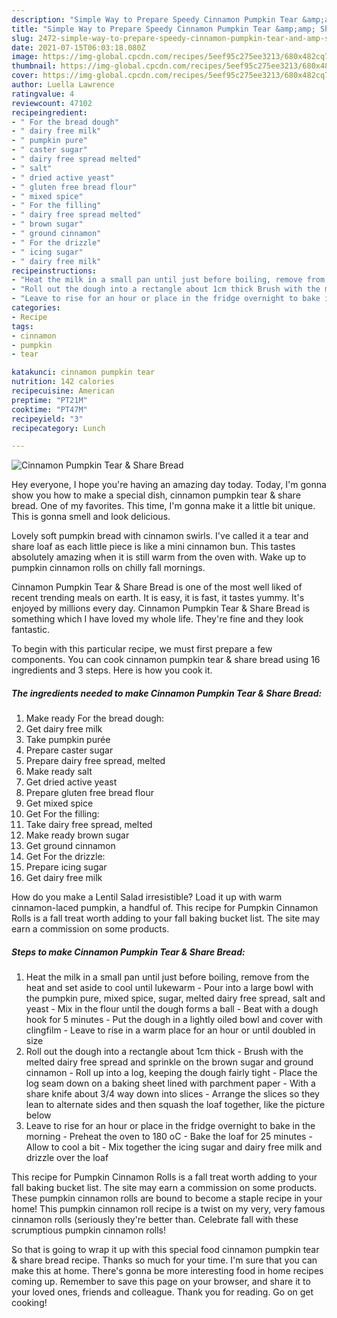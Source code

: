 ```yaml
---
description: "Simple Way to Prepare Speedy Cinnamon Pumpkin Tear &amp;amp; Share Bread"
title: "Simple Way to Prepare Speedy Cinnamon Pumpkin Tear &amp;amp; Share Bread"
slug: 2472-simple-way-to-prepare-speedy-cinnamon-pumpkin-tear-and-amp-share-bread
date: 2021-07-15T06:03:18.080Z
image: https://img-global.cpcdn.com/recipes/5eef95c275ee3213/680x482cq70/cinnamon-pumpkin-tear-share-bread-recipe-main-photo.jpg
thumbnail: https://img-global.cpcdn.com/recipes/5eef95c275ee3213/680x482cq70/cinnamon-pumpkin-tear-share-bread-recipe-main-photo.jpg
cover: https://img-global.cpcdn.com/recipes/5eef95c275ee3213/680x482cq70/cinnamon-pumpkin-tear-share-bread-recipe-main-photo.jpg
author: Luella Lawrence
ratingvalue: 4
reviewcount: 47102
recipeingredient:
- " For the bread dough"
- " dairy free milk"
- " pumpkin pure"
- " caster sugar"
- " dairy free spread melted"
- " salt"
- " dried active yeast"
- " gluten free bread flour"
- " mixed spice"
- " For the filling"
- " dairy free spread melted"
- " brown sugar"
- " ground cinnamon"
- " For the drizzle"
- " icing sugar"
- " dairy free milk"
recipeinstructions:
- "Heat the milk in a small pan until just before boiling, remove from the heat and set aside to cool until lukewarm  Pour into a large bowl with the pumpkin pure, mixed spice, sugar, melted dairy free spread, salt and yeast Mix in the flour until the dough forms a ball Beat with a dough hook for 5 minutes Put the dough in a lightly oiled bowl and cover with clingfilm Leave to rise in a warm place for an hour or until doubled in size"
- "Roll out the dough into a rectangle about 1cm thick Brush with the melted dairy free spread and sprinkle on the brown sugar and ground cinnamon Roll up into a log, keeping the dough fairly tight Place the log seam down on a baking sheet lined with parchment paper With a share knife about 3/4 way down into slices Arrange the slices so they lean to alternate sides and then squash the loaf together, like the picture below"
- "Leave to rise for an hour or place in the fridge overnight to bake in the morning Preheat the oven to 180 oC Bake the loaf for 25 minutes Allow to cool a bit Mix together the icing sugar and dairy free milk and drizzle over the loaf"
categories:
- Recipe
tags:
- cinnamon
- pumpkin
- tear

katakunci: cinnamon pumpkin tear 
nutrition: 142 calories
recipecuisine: American
preptime: "PT21M"
cooktime: "PT47M"
recipeyield: "3"
recipecategory: Lunch

---
```



![Cinnamon Pumpkin Tear &amp; Share Bread](https://img-global.cpcdn.com/recipes/5eef95c275ee3213/680x482cq70/cinnamon-pumpkin-tear-share-bread-recipe-main-photo.jpg)

Hey everyone, I hope you're having an amazing day today. Today, I'm gonna show you how to make a special dish, cinnamon pumpkin tear &amp; share bread. One of my favorites. This time, I'm gonna make it a little bit unique. This is gonna smell and look delicious.

Lovely soft pumpkin bread with cinnamon swirls. I&#39;ve called it a tear and share loaf as each little piece is like a mini cinnamon bun. This tastes absolutely amazing when it is still warm from the oven with. Wake up to pumpkin cinnamon rolls on chilly fall mornings.

Cinnamon Pumpkin Tear &amp; Share Bread is one of the most well liked of recent trending meals on earth. It is easy, it is fast, it tastes yummy. It's enjoyed by millions every day. Cinnamon Pumpkin Tear &amp; Share Bread is something which I have loved my whole life. They're fine and they look fantastic.


To begin with this particular recipe, we must first prepare a few components. You can cook cinnamon pumpkin tear &amp; share bread using 16 ingredients and 3 steps. Here is how you cook it.

<!--inarticleads1-->

##### The ingredients needed to make Cinnamon Pumpkin Tear &amp; Share Bread:

1. Make ready  For the bread dough:
1. Get  dairy free milk
1. Take  pumpkin purée
1. Prepare  caster sugar
1. Prepare  dairy free spread, melted
1. Make ready  salt
1. Get  dried active yeast
1. Prepare  gluten free bread flour
1. Get  mixed spice
1. Get  For the filling:
1. Take  dairy free spread, melted
1. Make ready  brown sugar
1. Get  ground cinnamon
1. Get  For the drizzle:
1. Prepare  icing sugar
1. Get  dairy free milk


How do you make a Lentil Salad irresistible? Load it up with warm cinnamon-laced pumpkin, a handful of. This recipe for Pumpkin Cinnamon Rolls is a fall treat worth adding to your fall baking bucket list. The site may earn a commission on some products. 

<!--inarticleads2-->

##### Steps to make Cinnamon Pumpkin Tear &amp; Share Bread:

1. Heat the milk in a small pan until just before boiling, remove from the heat and set aside to cool until lukewarm  - Pour into a large bowl with the pumpkin pure, mixed spice, sugar, melted dairy free spread, salt and yeast - Mix in the flour until the dough forms a ball - Beat with a dough hook for 5 minutes - Put the dough in a lightly oiled bowl and cover with clingfilm - Leave to rise in a warm place for an hour or until doubled in size
1. Roll out the dough into a rectangle about 1cm thick - Brush with the melted dairy free spread and sprinkle on the brown sugar and ground cinnamon - Roll up into a log, keeping the dough fairly tight - Place the log seam down on a baking sheet lined with parchment paper - With a share knife about 3/4 way down into slices - Arrange the slices so they lean to alternate sides and then squash the loaf together, like the picture below
1. Leave to rise for an hour or place in the fridge overnight to bake in the morning - Preheat the oven to 180 oC - Bake the loaf for 25 minutes - Allow to cool a bit - Mix together the icing sugar and dairy free milk and drizzle over the loaf


This recipe for Pumpkin Cinnamon Rolls is a fall treat worth adding to your fall baking bucket list. The site may earn a commission on some products. These pumpkin cinnamon rolls are bound to become a staple recipe in your home! This pumpkin cinnamon roll recipe is a twist on my very, very famous cinnamon rolls (seriously they&#39;re better than. Celebrate fall with these scrumptious pumpkin cinnamon rolls! 

So that is going to wrap it up with this special food cinnamon pumpkin tear &amp; share bread recipe. Thanks so much for your time. I'm sure that you can make this at home. There's gonna be more interesting food in home recipes coming up. Remember to save this page on your browser, and share it to your loved ones, friends and colleague. Thank you for reading. Go on get cooking!
